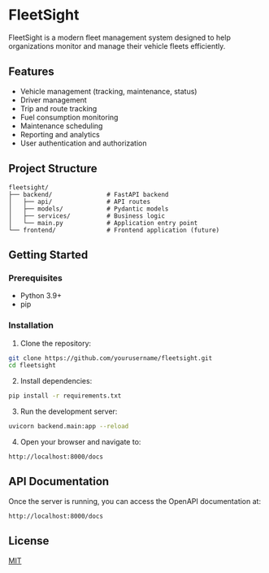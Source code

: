 # FleetSight

FleetSight is a modern fleet management system designed to help organizations monitor and manage their vehicle fleets efficiently.

## Features

- Vehicle management (tracking, maintenance, status)
- Driver management
- Trip and route tracking
- Fuel consumption monitoring
- Maintenance scheduling
- Reporting and analytics
- User authentication and authorization

## Project Structure

```
fleetsight/
├── backend/               # FastAPI backend
│   ├── api/               # API routes
│   ├── models/            # Pydantic models
│   ├── services/          # Business logic
│   └── main.py            # Application entry point
└── frontend/              # Frontend application (future)
```

## Getting Started

### Prerequisites

- Python 3.9+
- pip

### Installation

1. Clone the repository:
```bash
git clone https://github.com/yourusername/fleetsight.git
cd fleetsight
```

2. Install dependencies:
```bash
pip install -r requirements.txt
```

3. Run the development server:
```bash
uvicorn backend.main:app --reload
```

4. Open your browser and navigate to:
```
http://localhost:8000/docs
```

## API Documentation

Once the server is running, you can access the OpenAPI documentation at:
```
http://localhost:8000/docs
```

## License

[MIT](LICENSE) 